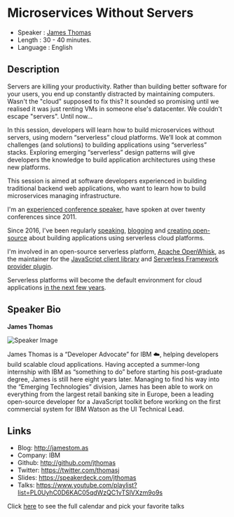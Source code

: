 Microservices Without Servers
========================

* Speaker   : [James Thomas](https://pixels.camp/jthomas)
* Length    : 30 - 40 minutes.
* Language  : English

Description
-----------

Servers are killing your productivity. Rather than building better software for your users, you end up constantly distracted by maintaining computers. Wasn't the "cloud" supposed to fix this? It sounded so promising until we realised it was just renting VMs in someone else's datacenter. We couldn't escape "servers". Until now...

In this session, developers will learn how to build microservices without servers, using modern “serverless” cloud platforms. We’ll look at common challenges (and solutions) to building applications using “serverless” stacks. Exploring emerging “serverless” design patterns will give developers the knowledge to build application architectures using these new platforms.

This session is aimed at software developers experienced in building traditional backend web applications, who want to learn how to build microservices managing infrastructure.

I'm an [experienced conference speaker](http://lanyrd.com/profile/thomasj/past/speaking/), have spoken at over twenty conferences since 2011.

Since 2016, I've been regularly [speaking](regularly), [blogging](http://jamesthom.as/blog/categories/serverless/) and [creating open-source](https://github.com/jthomas) about building applications using serverless cloud platforms.

I'm involved in an open-source serverless platform, [Apache OpenWhisk](http://openwhisk.incubator.apache.org/), as the maintainer for the [JavaScript client library](https://github.com/openwhisk/openwhisk-client-js) and [Serverless Framework provider plugin](https://github.com/serverless/serverless-openwhisk).

Serverless platforms will become the default environment for cloud applications [in the next few years](https://hackernoon.com/why-the-fuss-about-serverless-4370b1596da0).

Speaker Bio
-----------

**James Thomas**

![Speaker Image](https://avatars2.githubusercontent.com/u/2322?v=4&s=460)

James Thomas is a “Developer Advocate” for IBM ☁️, helping developers build scalable cloud applications.
Having accepted a summer-long internship with IBM as “something to do” before starting his post-graduate degree, James is still here eight years later.
Managing to find his way into the “Emerging Technologies” division, James has been able to work on everything from the largest retail banking site in Europe, been a leading open-source developer for a JavaScript toolkit before working on the first commercial system for IBM Watson as the UI Technical Lead.  

Links
-----

* Blog: http://jamestom.as
* Company: IBM
* Github: http://github.com/jthomas
* Twitter: https://twitter.com/thomasj
* Slides: https://speakerdeck.com/jthomas
* Talks: https://www.youtube.com/playlist?list=PL0UyhC0D6KAC05qdWzQC1vTSlVXzm9o9s

Click [here][1] to see the full calendar and pick your favorite talks

[1]: https://pixels.camp/schedule/

